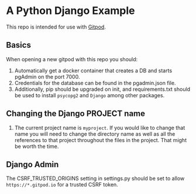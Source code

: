 # A Python Django Example

This repo is intended for use with [Gitpod](httpsL//gitpod.io).

## Basics
When opening a new gitpod with this repo you should:
1. Automatically get a docker container that creates a DB and starts pgAdmin on the port 7000.
1. Credentials for the database can be found in the pgadmin.json file.
1. Additionally, pip should be upgraded on init, and requirements.txt should be used to install `psycopg2` and `Django` among other packages.

## Changing the Django PROJECT name
1. The current project name is `myproject`. If you would like to change that name you will need to change the directory name as well as all the references to that project throughout the files in the project. That might be worth the time.

## Django Admin
The CSRF_TRUSTED_ORIGINS setting in settings.py should be set to allow `https://*.gitpod.io` for a trusted CSRF token.